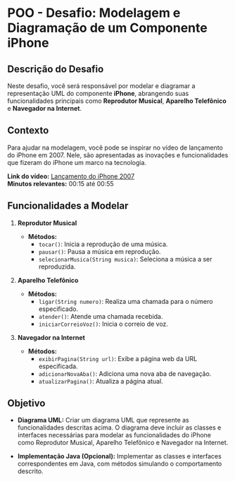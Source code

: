 # POO - Desafio: Modelagem e Diagramação de um Componente iPhone

## Descrição do Desafio

Neste desafio, você será responsável por modelar e diagramar a representação UML do componente **iPhone**, abrangendo suas funcionalidades principais como **Reprodutor Musical**, **Aparelho Telefônico** e **Navegador na Internet**.

## Contexto

Para ajudar na modelagem, você pode se inspirar no vídeo de lançamento do iPhone em 2007. Nele, são apresentadas as inovações e funcionalidades que fizeram do iPhone um marco na tecnologia.

**Link do vídeo:** [Lançamento do iPhone 2007](https://www.youtube.com/watch?v=xvN9Ri1GmuY)  
**Minutos relevantes:** 00:15 até 00:55

## Funcionalidades a Modelar

1. **Reprodutor Musical**
   - **Métodos:**
     - `tocar()`: Inicia a reprodução de uma música.
     - `pausar()`: Pausa a música em reprodução.
     - `selecionarMusica(String musica)`: Seleciona a música a ser reproduzida.

2. **Aparelho Telefônico**
   - **Métodos:**
     - `ligar(String numero)`: Realiza uma chamada para o número especificado.
     - `atender()`: Atende uma chamada recebida.
     - `iniciarCorreioVoz()`: Inicia o correio de voz.

3. **Navegador na Internet**
   - **Métodos:**
     - `exibirPagina(String url)`: Exibe a página web da URL especificada.
     - `adicionarNovaAba()`: Adiciona uma nova aba de navegação.
     - `atualizarPagina()`: Atualiza a página atual.

## Objetivo

- **Diagrama UML:** Criar um diagrama UML que represente as funcionalidades descritas acima. O diagrama deve incluir as classes e interfaces necessárias para modelar as funcionalidades do iPhone como Reprodutor Musical, Aparelho Telefônico e Navegador na Internet.
  
- **Implementação Java (Opcional):** Implementar as classes e interfaces correspondentes em Java, com métodos simulando o comportamento descrito.

